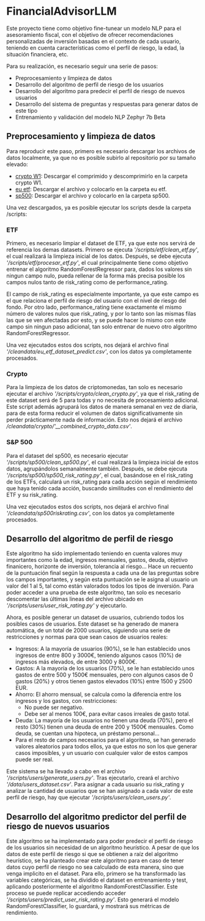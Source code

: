 # FinancialAdvisorLLM

Este proyecto tiene como objetivo fine-tunear un modelo NLP para el asesoramiento fiscal, 
con el objetivo de ofrecer recomendaciones personalizadas de inversión basadas en el contexto de cada usuario, 
teniendo en cuenta características como el perfil de riesgo, la edad, la situación financiera, etc.

Para su realización, es necesario seguir una serie de pasos:
* Preprocesamiento y limpieza de datos
* Desarrollo del algoritmo de perfil de riesgo de los usuarios
* Desarrollo del algoritmo para predecir el perfil de riesgo de nuevos usuarios 
* Desarrollo del sistema de preguntas y respuestas para generar datos de este tipo 
* Entrenamiento y validación del modelo NLP Zephyr 7b Beta

## Preprocesamiento y limpieza de datos

Para reproducir este paso, primero es necesario descargar los archivos de datos localmente, ya que no es posible subirlo al repositorio por su tamaño elevado:

* [crypto W1](https://www.kaggle.com/datasets/olegshpagin/crypto-coins-prices-ohlcv?select=W1): Descargar el comprimido y descomprimirlo en la carpeta crypto W1.
* [eu etf](https://www.kaggle.com/datasets/stefanoleone992/european-funds-dataset-from-morningstar?select=Morningstar+-+European+ETFs.csv): Descargar el archivo y colocarlo en la carpeta eu etf.
* [sp500](https://www.kaggle.com/datasets/andrewmvd/sp-500-stocks?select=sp500_stocks.csv): Descargar el archivo y colocarlo en la carpeta sp500.

Una vez descargados, ya es posible ejecutar los scripts desde la carpeta /scripts:

### ETF

Primero, es necesario limpiar el dataset de ETF, ya que este nos servirá de referencia los demas datasets. Primero se ejecuta *'/scripts/etf/clean_etf.py'*, el cual realizará
la limpieza inicial de los datos. Después, se debe ejecuta *'/scripts/etf/procesar_etf.py'*, el cual principalmente tiene como objetivo entrenar el algoritmo RandomForestRegressor
para, dados los valores sin ningun campo nulo, pueda rellenar de la forma más precisa posible los campos nulos tanto de risk_rating como de performance_rating. 

El campo de risk_rating es especialmente importante, ya que este campo es el que relaciona el perfil de riesgo del usuario con el nivel de riesgo del fondo. Por otro lado,
performance_rating tiene exactamente el mismo número de valores nulos que risk_rating, y por lo tanto son las mismas filas las que se ven afectadas por esto, y se puede hacer
lo mismo con este campo sin ningun paso adicional, tan solo entrenar de nuevo otro algoritmo RandomForestRegressor.

Una vez ejecutados estos dos scripts, nos dejará el archivo final *'/cleandata/eu_etf_dataset_predict.csv'*, con los datos ya completamente procesados.

### Crypto

Para la limpieza de los datos de criptomonedas, tan solo es necesario ejecutar el archivo *'/scripts/crypto/clean_crypto.py'*, ya que el risk_rating de este dataset será de 5 para todas y no necesita de
procesamiento adicional. Este script además agrupará los datos de manera semanal en vez de diaria, para de esta forma reducir el volumen de datos significativamente
sin perder prácticamente nada de información. Esto nos dejará el archivo */cleandata/crypto/'__combined_crypto_data.csv'*.

### S&P 500

Para el dataset del sp500, es necesario ejecutar *'/scripts/sp500/clean_sp500.py'*, el cual realizará la limpieza inicial de estos datos, agrupándolos semanalmente también. 
Después, se debe ejecuta *'/scripts/sp500/sp500_risk_rating.py'*, el cual, basándose en el risk_rating de los ETFs, calculará un risk_rating para cada acción según el rendimiento
que haya tenido cada acción, buscando similitudes con el rendimiento del ETF y su risk_rating.

Una vez ejecutados estos dos scripts, nos dejará el archivo final *'/cleandata/sp500riskrating.csv'*, con los datos ya completamente procesados.

## Desarrollo del algoritmo de perfil de riesgo 

Este algoritmo ha sido implementado teniendo en cuenta valores muy importantes como la edad, ingresos mensuales, gastos, deuda, objetivo finanicero, horizonte de inversión, tolerancia al riesgo...
Hace un recuento de la puntuación final según la respuesta a cada una de las preguntas sobre los campos importantes, y según esta puntuación se le asigna al usuario un valor del 1 al 5, 
tal como están valorados todos los tipos de inversión. Para poder acceder a una prueba de este algoritmo, tan solo es necesario descomentar las últimas lineas del archivo ubicado en
*'/scripts/users/user_risk_rating.py'* y ejecutarlo.

Ahora, es posible generar un dataset de usuarios, cubriendo todos los posibles casos de usuarios. Este dataset se ha generado de manera automática, de un total de 2000 usuarios, siguiendo una serie
de restricciones y normas para que sean casos de usuarios reales:
* Ingresos: A la mayoría de usuarios (90%), se le han establecido unos ingresos de entre 800 y 3000€, teniendo algunos casos (10%) de ingresos más elevados, de entre 3000 y 8000€. 
* Gastos: A la mayoría de los usuarios (70%), se le han establecido unos gastos de entre 500 y 1500€ mensuales, pero con algunos casos de 0 gastos (20%) y otros tienen gastos elevados (10%) entre 1500 y 2500 EUR.
* Ahorro: El ahorro mensual, se calcula como la diferencia entre los ingresos y los gastos, con restricciones:
	* No puede ser negativo.
	* Debe ser al menos 100€, para evitar casos irreales de gasto total.
* Deuda: La mayoría de los usuarios no tienen una deuda (70%), pero el resto (30%) tienen una deuda de entre 200 y 1500€ mensuales. Como deuda, se cuentan una hipoteca, un préstamo personal…
* Para el resto de campos necesarios para el algoritmo, se han generado valores aleatorios para todos ellos, ya que estos no son los que generar casos imposibles, y un usuario con cualquier valor de estos campos puede ser real.

Este sistema se ha llevado a cabo en el archivo *'/scripts/users/generate_users.py'*. Tras ejecutarlo, creará el archivo *'/data/users_dataset.csv'*. Para asignar a cada usuario su risk_rating y analizar la cantidad de usuarios
que se han asignado a cada valor de este perfil de riesgo, hay que ejecutar *'/scripts/users/clean_users.py'*.

## Desarrollo del algoritmo predictor del perfil de riesgo de nuevos usuarios

Este algoritmo se ha implementado para poder predecir el perfil de riesgo de los usuarios sin necesidad de un algoritmo heurístico. A pesar de que los datos de este perfil de riesgo si que se obtienen a raíz del algoritmo heurístico,
se ha planteado crear este algoritmo para en caso de tener datos cuyo perfil de riesgo no sea calculado de esta manera, sino que venga implicito en el dataset. 
Para ello, primero se ha transformado las variables categóricas, se ha dividido el dataset en entrenamiento y test, aplicando posteriormente el algoritmo RandomForestClassifier. Este proceso se puede replicar accediendo acceder
*'/scripts/users/predict_user_risk_rating.py'*. Esto generará el modelo RandomForestClassifier, lo guardará, y mostrará sus métricas de rendimiento.